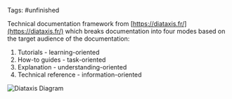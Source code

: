 Tags: #unfinished 

Technical documentation framework from [https://diataxis.fr/](https://diataxis.fr/) which breaks documentation into four modes based on the target audience of the documentation:

1. Tutorials - learning-oriented
2. How-to guides - task-oriented
3. Explanation - understanding-oriented
4. Technical reference - information-oriented

![Diataxis Diagram](https://diataxis.fr/_images/diataxis.png)